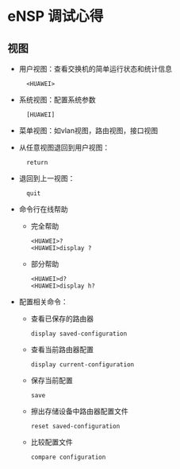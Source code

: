 # eNSP 调试心得

## 视图

- 用户视图：查看交换机的简单运行状态和统计信息

        <HUAWEI>
- 系统视图：配置系统参数

        [HUAWEI]
- 菜单视图：如vlan视图，路由视图，接口视图
- 从任意视图退回到用户视图：

        return
- 退回到上一视图：

        quit
- 命令行在线帮助
  - 完全帮助

        <HUAWEI>?
        <HUAWEI>display ?
  - 部分帮助

        <HUAWEI>d?
        <HUAWEI>display h?
- 配置相关命令：
  - 查看已保存的路由器

        display saved-configuration
  - 查看当前路由器配置

        display current-configuration
  - 保存当前配置

        save
  - 擦出存储设备中路由器配置文件

        reset saved-configuration
  - 比较配置文件

        compare configuration
